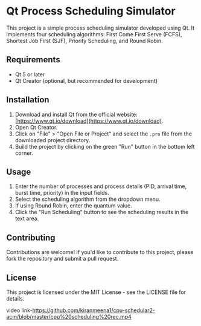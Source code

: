 # Qt Process Scheduling Simulator

This project is a simple process scheduling simulator developed using Qt. It implements four scheduling algorithms: First Come First Serve (FCFS), Shortest Job First (SJF), Priority Scheduling, and Round Robin.

## Requirements

- Qt 5 or later
- Qt Creator (optional, but recommended for development)

## Installation

1. Download and install Qt from the official website: [https://www.qt.io/download](https://www.qt.io/download).
2. Open Qt Creator.
3. Click on "File" > "Open File or Project" and select the `.pro` file from the downloaded project directory.
4. Build the project by clicking on the green "Run" button in the bottom left corner.

## Usage

1. Enter the number of processes and process details (PID, arrival time, burst time, priority) in the input fields.
2. Select the scheduling algorithm from the dropdown menu.
3. If using Round Robin, enter the quantum value.
4. Click the "Run Scheduling" button to see the scheduling results in the text area.

## Contributing

Contributions are welcome! If you'd like to contribute to this project, please fork the repository and submit a pull request.

## License

This project is licensed under the MIT License - see the LICENSE file for details.


video link-https://github.com/kiranmeena1/cpu-schedular2-acm/blob/master/cpu%20scheduling%20rec.mp4

